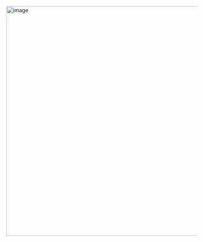 <img width="1365" height="607" alt="image" src="https://github.com/user-attachments/assets/7bec7969-875e-4c65-86bd-95f329b0894d" />

